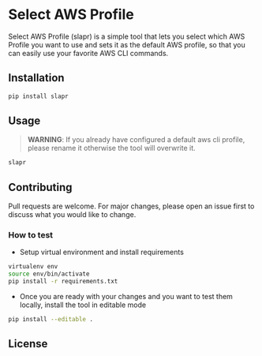 # Select AWS Profile
Select AWS Profile (slapr) is a simple tool that lets you select which AWS Profile you want to use and sets it as the default AWS profile, so that you can easily use your favorite AWS CLI commands.

## Installation
```bash
pip install slapr
```

## Usage
> **WARNING**: If you already have configured a default aws cli profile, please rename it otherwise the tool will overwrite it.
```bash
slapr
```

## Contributing
Pull requests are welcome. For major changes, please open an issue first to discuss what you would like to change.

### How to test
- Setup virtual environment and install requirements
```bash
virtualenv env
source env/bin/activate
pip install -r requirements.txt
```
- Once you are ready with your changes and  you want to test them locally, install the tool in editable mode
```bash
pip install --editable .
```

## License